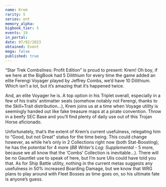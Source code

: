 ```yaml
---
name: Krem
rarity: 5
series: ent
memory_alpha:
bigbook_tier: 5
events: 19
in_portal:
date: 07/02/2023
obtained: Event
mega: false
published: true
---
```


“Star Trek Combslines: Profit Edition” is proud to present: Krem! Oh boy, if we here at the BigBook had 5 Dilithium for every time the game added an elite Ferengi Voyager played by Jeffrey Combs, we’d have 10 Dilithium. Which isn’t a lot, but it’s amazing that it’s happened twice.

And, an elite Voyager he is. A top option in his Triplet overall, especially in a few of his traits’ antimatter seats (somehow notably not Ferengi, thanks to the Skill+Trait distribution…), Krem joins us at a time when Voyage utility is seemingly handed out like fake treasure maps at a pirate convention. Throw in a beefy SEC Base and you’ll find plenty of daily use out of this Trojan Horse aficionado.

Unfortunately, that’s the extent of Krem’s current usefulness, relegating him to “Good, but not Great” status for the time being. This could change however, as while he’s only in 2 Collections right now (both Stat-Boosting), he has the potential for 4 more (*BB Writer’s Log: Supplemental* - 5 more, because we all know that the ‘Combs’ Collection is inevitable…). There will be no Gauntlet use to speak of here, but I’m sure Ulis could have told you that. As for Ship Battle utility, nothing in the current metas suggests any usefulness in 50% increased Boarding Damage, but we know that WRG plans to play around with Fleet Bosses as time goes on, so his ultimate fate is anyone’s guess.
